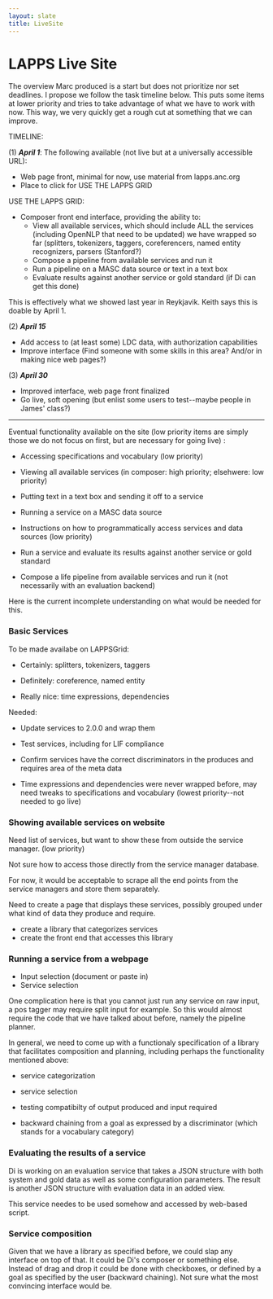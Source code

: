 ```yaml
---
layout: slate
title: LiveSite
---
```


# LAPPS Live Site

The overview Marc produced is a start but does not prioritize nor set deadlines. I propose we follow the task timeline below. This puts some items at lower priority and tries to take advantage of what we have to work with now. This way, we  very quickly get a rough cut at something that we can improve. 

TIMELINE:

(1) ***April 1***: The following available (not live but at a universally accessible URL):

* Web page front, minimal for now, use material from lapps.anc.org
* Place to click for USE THE LAPPS GRID

USE THE LAPPS GRID:

* Composer front end interface, providing the ability to:
   - View all available services, which should include ALL the  services (including OpenNLP that need to be updated) we have wrapped so far (splitters, tokenizers, taggers, coreferencers, named entity recognizers, parsers (Stanford?)
   - Compose a pipeline from available services and run it
   - Run a pipeline on a MASC data source or text in a text box
   - Evaluate results against another service or gold standard (if Di can get this done)

This is effectively what we showed last year in Reykjavik. Keith says this is doable by April 1.

(2) ***April 15***

* Add access to (at least some) LDC data, with authorization capabilities
* Improve interface (Find someone with some skills in this area? And/or in making nice web pages?)

(3) ***April 30***

* Improved interface, web page front finalized
* Go live, soft opening (but enlist some users to test--maybe people in James' class?)

------------------------------------------------------------
Eventual functionality available on the site (low priority items are simply those we do not focus on first, but are necessary for going live) :

* Accessing specifications and vocabulary (low priority)

* Viewing all available services (in composer: high priority; elsehwere: low priority)

* Putting text in a text box and sending it off to a service

* Running a service on a MASC data source

* Instructions on how to programmatically access services and data sources (low priority)

* Run a service and evaluate its results against another service or gold standard

* Compose a life pipeline from available services and run it (not necessarily
  with an evaluation backend)

Here is the current incomplete understanding on what would be needed for this.


### Basic Services

To be made availabe on LAPPSGrid:

* Certainly: splitters, tokenizers, taggers

* Definitely: coreference, named entity

* Really nice: time expressions, dependencies

Needed:

* Update services to 2.0.0 and wrap them

* Test services, including for LIF compliance

* Confirm services have the correct discriminators in the produces and requires
  area of the meta data

* Time expressions and dependencies were never wrapped before, may need tweaks
  to specifications and vocabulary (lowest priority--not needed to go live)


### Showing available services on website

Need list of services, but want to show these from outside the service manager. (low priority)

Not sure how to access those directly from the service manager database.

For now, it would be acceptable to scrape all the end points from the service
managers and store them separately.

Need to create a page that displays these services, possibly grouped under what
kind of data they produce and require.

* create a library that categorizes services
* create the front end that accesses this library


### Running a service from a webpage

* Input selection (document or paste in)
* Service selection

One complication here is that you cannot just run any service on raw input, a
pos tagger may require split input for example. So this would almost require the
code that we have talked about before, namely the pipeline planner.

In general, we need to come up with a functionaly specification of a library
that facilitates composition and planning, including perhaps the functionality
mentioned above:

* service categorization

* service selection

* testing compatibilty of output produced and input required

* backward chaining from a goal as expressed by a discriminator (which stands
  for a vocabulary category)


### Evaluating the results of a service

Di is working on an evaluation service that takes a JSON structure with both
system and gold data as well as some configuration parameters. The result is
another JSON structure with evaluation data in an added view.

This service needes to be used somehow and accessed by web-based script.


### Service composition

Given that we have a library as specified before, we could slap any interface on
top of that. It could be Di's composer or something else. Instead of drag and
drop it could be done with checkboxes, or defined by a goal as specified by the
user (backward chaining). Not sure what the most convincing interface would be.

